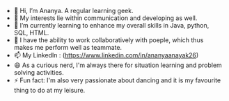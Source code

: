 - 👋 Hi, I’m Ananya. A regular learning geek. 
- 👀 My interests lie within communication and developing as well.
- 🌱 I’m currently learning to enhance my overall skills in Java, python, SQL, HTML.
- 💞️ I have the ability to work collaboratively with poeple, which thus makes me perform well as teammate.
- 📫 My LinkedIn : (https://www.linkedin.com/in/ananyaanayak26)    
- 😄 As a curious nerd, I'm always there for situation learning and problem solving activities.
- ⚡ Fun fact: I'm also very passionate about dancing and it is my favourite thing to do at my leisure.

<!---
ananyanayak726/ananyanayak726 is a ✨ special ✨ repository because its `README.md` (this file) appears on your GitHub profile.
You can click the Preview link to take a look at your changes.
--->
